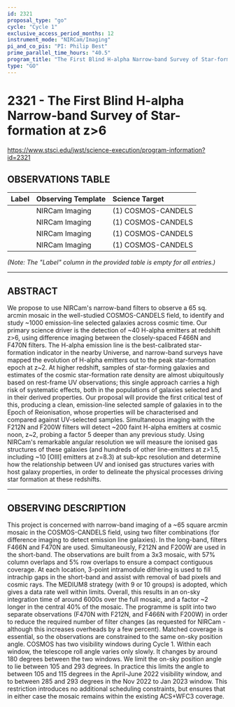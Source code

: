 ```yaml
---
id: 2321
proposal_type: "go"
cycle: "Cycle 1"
exclusive_access_period_months: 12
instrument_mode: "NIRCam/Imaging"
pi_and_co_pis: "PI: Philip Best"
prime_parallel_time_hours: "40.5"
program_title: "The First Blind H-alpha Narrow-band Survey of Star-formation at z>6"
type: "GO"
---
```

# 2321 - The First Blind H-alpha Narrow-band Survey of Star-formation at z>6
https://www.stsci.edu/jwst/science-execution/program-information?id=2321
## OBSERVATIONS TABLE
| Label | Observing Template | Science Target |
| :---- | :----------------- | :------------- |
|       | NIRCam Imaging     | (1) COSMOS-CANDELS |
|       | NIRCam Imaging     | (1) COSMOS-CANDELS |
|       | NIRCam Imaging     | (1) COSMOS-CANDELS |
|       | NIRCam Imaging     | (1) COSMOS-CANDELS |

*(Note: The "Label" column in the provided table is empty for all entries.)*

---

## ABSTRACT

We propose to use NIRCam's narrow-band filters to observe a 65 sq. arcmin mosaic in the well-studied COSMOS-CANDELS field, to identify and study ~1000 emission-line selected galaxies across cosmic time. Our primary science driver is the detection of ~40 H-alpha emitters at redshift z>6, using difference imaging between the closely-spaced F466N and F470N filters. The H-alpha emission line is the best-calibrated star-formation indicator in the nearby Universe, and narrow-band surveys have mapped the evolution of H-alpha emitters out to the peak star-formation epoch at z~2. At higher redshift, samples of star-forming galaxies and estimates of the cosmic star-formation rate density are almost ubiquitously based on rest-frame UV observations; this single approach carries a high risk of systematic effects, both in the populations of galaxies selected and in their derived properties. Our proposal will provide the first critical test of this, producing a clean, emission-line selected sample of galaxies in to the Epoch of Reionisation, whose properties will be characterised and compared against UV-selected samples. Simultaneous imaging with the F212N and F200W filters will detect ~200 faint H-alpha emitters at cosmic noon, z~2, probing a factor 5 deeper than any previous study. Using NIRCam's remarkable angular resolution we will measure the ionised gas structures of these galaxies (and hundreds of other line-emitters at z>1.5, including ~10 [OIII] emitters at z=8.3) at sub-kpc resolution and determine how the relationship between UV and ionised gas structures varies with host galaxy properties, in order to delineate the physical processes driving star formation at these redshifts.

---

## OBSERVING DESCRIPTION

This project is concerned with narrow-band imaging of a ~65 square arcmin mosaic in the COSMOS-CANDELS field, using two filter combinations (for difference imaging to detect emission line galaxies). In the long-band, filters F466N and F470N are used. Simultaneously, F212N and F200W are used in the short-band.
The observations are built from a 3x3 mosaic, with 57% column overlaps and 5% row overlaps to ensure a compact contiguous coverage. At each location, 3-point intramodule dithering is used to fill intrachip gaps in the short-band and assist with removal of bad pixels and cosmic rays. The MEDIUM8 strategy (with 9 or 10 groups) is adopted, which gives a data rate well within limits. Overall, this results in an on-sky integration time of around 6000s over the full mosaic, and a factor ~2 longer in the central 40% of the mosaic. The programme is split into two separate observations (F470N with F212N, and F466N with F200W) in order to reduce the required number of filter changes (as requested for NIRCam - although this increases overheads by a few percent).
Matched coverage is essential, so the observations are constrained to the same on-sky position angle. COSMOS has two visibility windows during Cycle 1. Within each window, the telescope roll angle varies only slowly. It changes by around 180 degrees between the two windows. We limit the on-sky position angle to lie between 105 and 293 degrees. In practice this limits the angle to between 105 and 115 degrees in the April-June 2022 visibility window, and to between 285 and 293 degrees in the Nov 2022 to Jan 2023 window. This restriction introduces no additional scheduling constraints, but ensures that in either case the mosaic remains within the existing ACS+WFC3 coverage.
